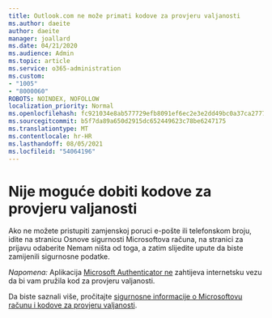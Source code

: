 ```yaml
---
title: Outlook.com ne može primati kodove za provjeru valjanosti
ms.author: daeite
author: daeite
manager: joallard
ms.date: 04/21/2020
ms.audience: Admin
ms.topic: article
ms.service: o365-administration
ms.custom:
- "1005"
- "8000060"
ROBOTS: NOINDEX, NOFOLLOW
localization_priority: Normal
ms.openlocfilehash: fc921034e8ab577729efb8091ef6ec2e3e2dd49bc0a37ca27771b68756260c32
ms.sourcegitcommit: b5f7da89a650d2915dc652449623c78be6247175
ms.translationtype: MT
ms.contentlocale: hr-HR
ms.lasthandoff: 08/05/2021
ms.locfileid: "54064196"
---
```

# <a name="cant-get-verification-codes"></a>Nije moguće dobiti kodove za provjeru valjanosti

Ako ne možete pristupiti zamjenskoj poruci e-pošte [](https://account.microsoft.com/security) ili telefonskom broju, idite na stranicu Osnove sigurnosti Microsoftova računa, na stranici za prijavu odaberite Nemam ništa od toga, a zatim slijedite upute da biste zamijenili sigurnosne podatke. 

*Napomena:* Aplikacija [Microsoft Authenticator ne](https://go.microsoft.com/fwlink/?linkid=2016117) zahtijeva internetsku vezu da bi vam pružila kod za provjeru valjanosti.

Da biste saznali više, pročitajte [sigurnosne informacije o Microsoftovu računu i kodove za provjeru valjanosti](https://support.microsoft.com/help/12428/).